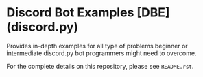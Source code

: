 # Discord Bot Examples [DBE] (discord.py)

Provides in-depth examples for all type of
problems beginner or intermediate discord.py bot programmers might
need to overcome.

For the complete details on this repository, please see `README.rst`.